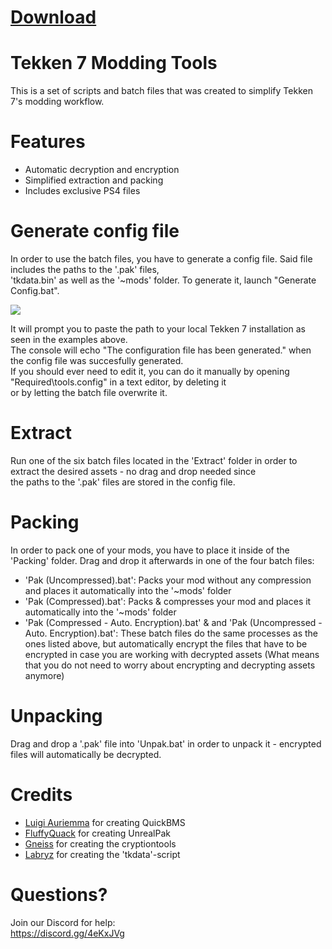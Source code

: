 # <a href="https://github.com/a5tronomy/Tekken-7-Modding-Tools/archive/master.zip">Download</a>
# Tekken 7 Modding Tools

This is a set of scripts and batch files that was created to simplify Tekken 7's modding workflow. <br>

# Features
  - Automatic decryption and encryption
  - Simplified extraction and packing
  - Includes exclusive PS4 files

# Generate config file
In order to use the batch files, you have to generate a config file. Said file includes the paths to the '.pak' files, <br>
'tkdata.bin' as well as the '~mods' folder. To generate it, launch "Generate Config.bat". <br>

<img src="https://i.imgur.com/Zn0pjEO.png">

It will prompt you to paste the path to your local Tekken 7 installation as seen in the examples above. <br>
The console will echo "The configuration file has been generated." when the config file was succesfully generated. <br>
If you should ever need to edit it, you can do it manually by opening "Required\tools.config" in a text editor, by deleting it <br>
or by letting the batch file overwrite it. <br>

# Extract
Run one of the six batch files located in the 'Extract' folder in order to extract the desired assets - no drag and drop needed since <br>
the paths to the '.pak' files are stored in the config file.

# Packing
In order to pack one of your mods, you have to place it inside of the 'Packing' folder. Drag and drop it afterwards in one of the four batch files:
  - 'Pak (Uncompressed).bat': Packs your mod without any compression and places it automatically into the '~mods' folder
  - 'Pak (Compressed).bat': Packs & compresses your mod and places it automatically into the '~mods' folder
  - 'Pak (Compressed - Auto. Encryption).bat' & and 'Pak (Uncompressed - Auto. Encryption).bat': These batch files do the same processes as the ones listed above,
  but automatically encrypt the files that have to be encrypted in case you are working with decrypted assets (What means that you do not need to worry about encrypting and decrypting assets anymore)
  
# Unpacking
Drag and drop a '.pak' file into 'Unpak.bat' in order to unpack it - encrypted files will automatically be decrypted.

# Credits
  - <a href="https://aluigi.altervista.org/">Luigi Auriemma</a> for creating QuickBMS
  - <a href="https://www.fluffyquack.com/">FluffyQuack</a> for creating UnrealPak
  - <a href="https://twitter.com/gneiss64">Gneiss</a> for creating the cryptiontools
  - <a href="https://twitter.com/MemeMongerBPM">Labryz</a> for creating the 'tkdata'-script


# Questions?
Join our Discord for help: <br>
https://discord.gg/4eKxJVg
